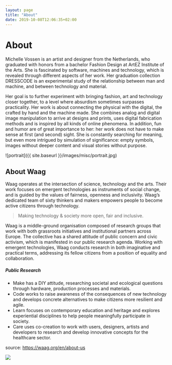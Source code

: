 ```yaml
---
layout: page
title: "About"
date: 2019-10-08T12:06:35+02:00
---
```


# About
Michelle Vossen is an artist and designer from the Netherlands, who graduated with honors from a bachelor Fashion Design at ArtEZ Institute of the Arts. She is fascinated by software, machines and technology, which is revealed through different aspects of her work. Her graduation collection DRESSCODE is an experimental study of the relationship between man and machine, and between technology and material.

Her goal is to further experiment with bringing fashion, art and technology closer together, to a level where absurdism sometimes surpasses practicality. Her work is about connecting the physical with the digital, the crafted by hand and the machine made. She combines analog and digital image manipulation to arrive at designs and prints, uses digital fabrication methods and is inspired by all kinds of online phenomena. In addition, fun and humor are of great importance to her: her work does not have to make sense at first (and second) sight. She is constantly searching for meaning, but even more intrigued by simulation of significance: empty symbols, images without deeper content and visual stories without purpose.

![portrait]({{ site.baseurl }}/images/misc/portrait.jpg)

## About Waag
Waag operates at the intersection of science, technology and the arts. Their work focuses on emergent technologies as instruments of social change, and is guided by the values of fairness, openness and inclusivity. Waag’s dedicated team of sixty thinkers and makers empowers people to become active citizens through technology.

> Making technology & society more open, fair and inclusive.

Waag is a middle-ground organisation composed of research groups that work with both grassroots initiatives and institutional partners across Europe. The collective has a shared attitude of public concern and civic activism, which is manifested in our public research agenda. Working with emergent technologies, Waag conducts research in both imaginative and practical terms, addressing its fellow citizens from a position of equality and collaboration.

##### Public Research

- Make has a DIY attitude, researching societal and ecological questions through hardware, production processes and materials.
- Code works to raise awareness of the consequences of new technology and develops concrete alternatives to make citizens more resilient and agile.
- Learn focuses on contemporary education and heritage and explores experiential disciplines to help people meaningfully participate in society.
- Care uses co-creation to work with users, designers, artists and developers to research and develop innovative concepts for the healthcare sector.

source: <https://waag.org/en/about-us>

![](https://external-content.duckduckgo.com/iu/?u=https%3A%2F%2Fcontent.stimuleringsfonds.nl%2Ffiles%2Fpro%2Fi_1812%2Flogo_waag.png&f=1&nofb=1)